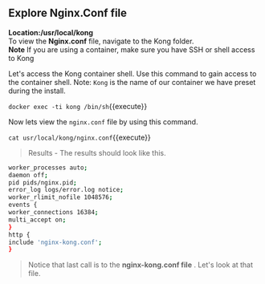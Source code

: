 ## **Explore Nginx.Conf file**
**Location:/usr/local/kong** <br>
To view the **Nginx.conf** file, navigate to the Kong folder. <br>
**Note** If you are using a container, make sure you have SSH or shell access to Kong


Let's access the Kong container shell.
Use this command to gain access to the container shell. Note: `Kong` is the name of our container we have preset during the install. 

`
docker exec -ti kong /bin/sh
`{{execute}}


Now lets view the `nginx.conf` file by using this command.

`
cat usr/local/kong/nginx.conf
`{{execute}}


> Results - The results should look like this. 
```sh
worker_processes auto;
daemon off;
pid pids/nginx.pid;
error_log logs/error.log notice;
worker_rlimit_nofile 1048576;
events {
worker_connections 16384;
multi_accept on;
}
http {
include 'nginx-kong.conf';
}
```
> Notice that last call is to the **nginx-kong.conf file** . Let's look at that file. <br>
<br>

